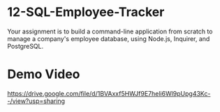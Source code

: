 # 12-SQL-Employee-Tracker
Your assignment is to build a command-line application from scratch to manage a company's employee database, using Node.js, Inquirer, and PostgreSQL.

# Demo Video
https://drive.google.com/file/d/1BVAxxf5HWJf9E7heli6Wl9pUpg43Kc--/view?usp=sharing